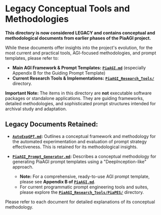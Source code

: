# Legacy Conceptual Tools and Methodologies

**This directory is now considered LEGACY and contains conceptual and methodological documents from earlier phases of the PiaAGI project.**

While these documents offer insights into the project's evolution, for the most current and practical tools, AGI-focused methodologies, and prompt templates, please refer to:

*   **Main AGI Framework & Prompt Templates:** **[`PiaAGI.md`](../PiaAGI.md)** (especially Appendix B for the Guiding Prompt Template)
*   **Current Research Tools & Implementations:** **[`PiaAGI_Research_Tools/`](../PiaAGI_Research_Tools/)** directory.

**Important Note:** The items in this directory are **not** executable software packages or standalone applications. They are guiding frameworks, detailed methodologies, and sophisticated prompt structures intended for archival study and adaptation.

## Legacy Documents Retained:

*   **[`AutoExpGPT.md`](AutoExpGPT.md):** Outlines a conceptual framework and methodology for the automated experimentation and evaluation of prompt strategy effectiveness. This is retained for its methodological insights.

*   **[`PiaAGI_Prompt_Generator.md`](PiaAGI_Prompt_Generator.md):** Describes a conceptual methodology for generating PiaAGI prompt templates using a "DeepInception-like" approach.
    *   **Note:** For a comprehensive, ready-to-use AGI prompt template, please see **Appendix B of [`PiaAGI.md`](../PiaAGI.md)**.
    *   For current programmatic prompt engineering tools and suites, please explore the **[`PiaAGI_Research_Tools/PiaPES/`](../PiaAGI_Research_Tools/PiaPES/)** directory.

Please refer to each document for detailed explanations of its conceptual methodology.
